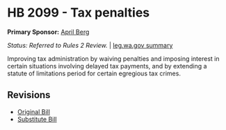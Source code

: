 # HB 2099 - Tax penalties
**Primary Sponsor:** [April Berg](/person/leg/april.berg.md)

*Status: Referred to Rules 2 Review.* | [leg.wa.gov summary](https://app.leg.wa.gov/billsummary?BillNumber=2099&Year=2021)

Improving tax administration by waiving penalties and imposing interest in certain situations involving delayed tax payments, and by extending a statute of limitations period for certain egregious tax crimes.

## Revisions
* [Original Bill](1/)
* [Substitute Bill](S/)